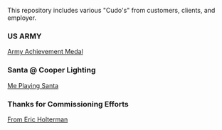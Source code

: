 This repository includes various "Cudo's" from customers, clients, and employer.

### US ARMY
[Army Achievement Medal](https://github.com/makalkas/Cudos/blob/main/ArmyAchievementMedal.pdf)

### Santa @ Cooper Lighting
[Me Playing Santa](https://github.com/makalkas/Cudos/blob/main/Santa-Cudo-2009.pdf)

### Thanks for Commissioning Efforts
[From Eric Holterman](https://github.com/makalkas/Cudos/blob/main/Cudo%20From%20CX.pdf)
